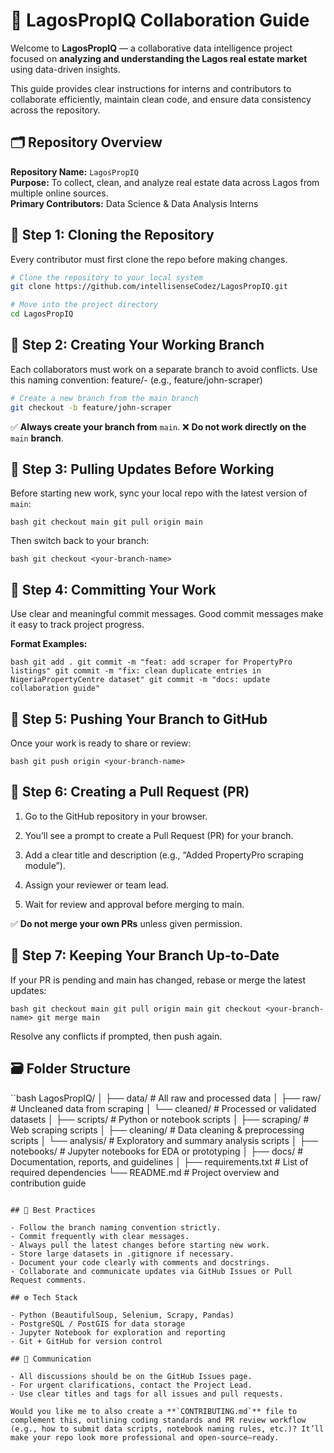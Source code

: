 # 🤝 LagosPropIQ Collaboration Guide

Welcome to **LagosPropIQ** — a collaborative data intelligence project focused on **analyzing and understanding the Lagos real estate market** using data-driven insights.

This guide provides clear instructions for interns and contributors to collaborate efficiently, maintain clean code, and ensure data consistency across the repository.

## 🗂️ Repository Overview

**Repository Name:** `LagosPropIQ`  
**Purpose:** To collect, clean, and analyze real estate data across Lagos from multiple online sources.  
**Primary Contributors:** Data Science & Data Analysis Interns  

## 🚀 Step 1: Cloning the Repository

Every contributor must first clone the repo before making changes.

```bash
# Clone the repository to your local system
git clone https://github.com/intellisenseCodez/LagosPropIQ.git

# Move into the project directory
cd LagosPropIQ
```

## 🌿 Step 2: Creating Your Working Branch

Each collaborators must work on a separate branch to avoid conflicts.
Use this naming convention:
feature/<name>-<task> (e.g., feature/john-scraper)

```bash
# Create a new branch from the main branch
git checkout -b feature/john-scraper
```

✅ **Always create your branch from** `main`.
❌ **Do not work directly on the** `main` **branch**.

## 💾 Step 3: Pulling Updates Before Working

Before starting new work, sync your local repo with the latest version of `main`:

``bash
git checkout main
git pull origin main
``

Then switch back to your branch:

``bash
git checkout <your-branch-name>
``

## 🧠 Step 4: Committing Your Work

Use clear and meaningful commit messages.
Good commit messages make it easy to track project progress.

**Format Examples:**

``bash
git add .
git commit -m "feat: add scraper for PropertyPro listings"
git commit -m "fix: clean duplicate entries in NigeriaPropertyCentre dataset"
git commit -m "docs: update collaboration guide"
``
## 🔄 Step 5: Pushing Your Branch to GitHub

Once your work is ready to share or review:

``bash
git push origin <your-branch-name>
``

## 🧩 Step 6: Creating a Pull Request (PR)

1. Go to the GitHub repository in your browser.

2. You’ll see a prompt to create a Pull Request (PR) for your branch.

3. Add a clear title and description (e.g., “Added PropertyPro scraping module”).

4. Assign your reviewer or team lead.

5. Wait for review and approval before merging to main.

✅ **Do not merge your own PRs** unless given permission.

## 🧹 Step 7: Keeping Your Branch Up-to-Date

If your PR is pending and main has changed, rebase or merge the latest updates:

``bash
git checkout main
git pull origin main
git checkout <your-branch-name>
git merge main
``

Resolve any conflicts if prompted, then push again.

## 🗃️ Folder Structure

``bash
LagosPropIQ/
│
├── data/                     # All raw and processed data
│   ├── raw/                  # Uncleaned data from scraping
│   └── cleaned/              # Processed or validated datasets
│
├── scripts/                  # Python or notebook scripts
│   ├── scraping/             # Web scraping scripts
│   ├── cleaning/             # Data cleaning & preprocessing scripts
│   └── analysis/             # Exploratory and summary analysis scripts
│
├── notebooks/                # Jupyter notebooks for EDA or prototyping
│
├── docs/                     # Documentation, reports, and guidelines
│
├── requirements.txt          # List of required dependencies
└── README.md                 # Project overview and contribution guide
```

## 🧱 Best Practices

- Follow the branch naming convention strictly.
- Commit frequently with clear messages.
- Always pull the latest changes before starting new work.
- Store large datasets in .gitignore if necessary.
- Document your code clearly with comments and docstrings.
- Collaborate and communicate updates via GitHub Issues or Pull Request comments.

## ⚙️ Tech Stack

- Python (BeautifulSoup, Selenium, Scrapy, Pandas)
- PostgreSQL / PostGIS for data storage
- Jupyter Notebook for exploration and reporting
- Git + GitHub for version control

## 💬 Communication

- All discussions should be on the GitHub Issues page.
- For urgent clarifications, contact the Project Lead.
- Use clear titles and tags for all issues and pull requests.

Would you like me to also create a **`CONTRIBUTING.md`** file to complement this, outlining coding standards and PR review workflow 
(e.g., how to submit data scripts, notebook naming rules, etc.)? It’ll make your repo look more professional and open-source–ready.






